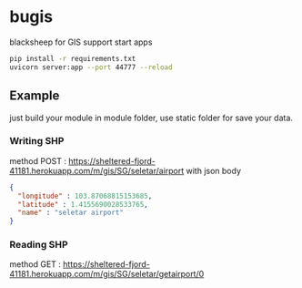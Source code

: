 # bugis
blacksheep for GIS support
start apps 
```sh
pip install -r requirements.txt
uvicorn server:app --port 44777 --reload
```

## Example
just build your module in module folder, use static folder for save your data.
### Writing SHP
method POST : https://sheltered-fjord-41181.herokuapp.com/m/gis/SG/seletar/airport
with json body
```json
{
  "longitude" : 103.87068815153685,
  "latitude" : 1.4155690028533765,
  "name" : "seletar airport"
}
```
### Reading SHP
method GET : https://sheltered-fjord-41181.herokuapp.com/m/gis/SG/seletar/getairport/0
